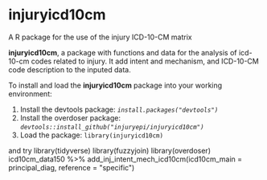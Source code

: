 # injuryicd10cm
A R package for the use of the injury ICD-10-CM matrix

**injuryicd10cm**, a package with functions and data for the analysis of icd-10-cm codes related to injury. It add intent and mechanism, and ICD-10-CM code description to the inputed data.

To install and load the **injuryicd10cm** package into your working environment:

1. Install the devtools package: *`install.packages("devtools")`*
2. Install the overdoser package: *`devtools::install_github("injuryepi/injuryicd10cm")`*
3. Load the package: `library(injuryicd10cm)`

and try 
library(tidyverse)
library(fuzzyjoin)
library(overdoser)
icd10cm_data150 %>% add_inj_intent_mech_icd10cm(icd10cm_main = principal_diag, reference = "specific")


